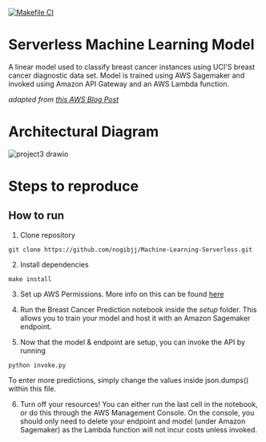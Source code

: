 [![Makefile CI](https://github.com/nogibjj/Machine-Learning-Serverless/actions/workflows/makefile.yml/badge.svg)](https://github.com/nogibjj/Machine-Learning-Serverless/actions/workflows/makefile.yml)
# Serverless Machine Learning Model

A linear model used to classify breast cancer instances using UCI'S breast cancer diagnostic data set. Model is trained using AWS Sagemaker and invoked using Amazon API Gateway and an AWS Lambda function.

*adapted from [this AWS Blog Post](https://aws.amazon.com/blogs/machine-learning/call-an-amazon-sagemaker-model-endpoint-using-amazon-api-gateway-and-aws-lambda/)*

# Architectural Diagram
![project3 drawio](https://user-images.githubusercontent.com/55398496/233505319-c71e3006-9815-443e-9019-1548b853e1f2.png)


# Steps to reproduce

## How to run

1. Clone repository
```
git clone https://github.com/nogibjj/Machine-Learning-Serverless.git
```

2. Install dependencies
```
make install
```

3. Set up AWS Permissions. More info on this can be found [here](https://aws.amazon.com/blogs/machine-learning/call-an-amazon-sagemaker-model-endpoint-using-amazon-api-gateway-and-aws-lambda/)

4. Run the Breast Cancer Prediction notebook inside the *setup* folder. This allows you to train your model and host it with an Amazon Sagemaker endpoint.

5. Now that the model & endpoint are setup, you can invoke the API by running
```
python invoke.py
```
To enter more predictions, simply change the values inside json.dumps() within this file.

6. Turn off your resources! You can either run the last cell in the notebook, or do this through the AWS Management Console. On the console, you should only need to delete your endpoint and model (under Amazon Sagemaker) as the Lambda function will not incur costs unless invoked.
